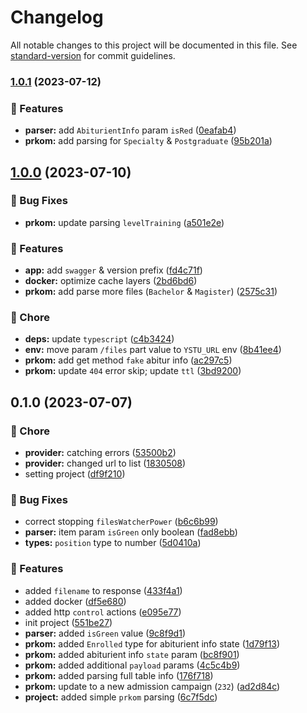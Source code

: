 # Changelog

All notable changes to this project will be documented in this file. See [standard-version](https://github.com/conventional-changelog/standard-version) for commit guidelines.

### [1.0.1](https://github.com/YSTUty/ystuty-prkom/compare/v1.0.0...v1.0.1) (2023-07-12)


### 🚀 Features

* **parser:** add `AbiturientInfo` param `isRed` ([0eafab4](https://github.com/YSTUty/ystuty-prkom/commit/0eafab4a757f4cc4f30af8982e3dd15126c69642))
* **prkom:** add parsing for `Specialty` & `Postgraduate` ([95b201a](https://github.com/YSTUty/ystuty-prkom/commit/95b201a6576c96f57f9994542b292bba7f9ab941))

## [1.0.0](https://github.com/YSTUty/ystuty-prkom/compare/v0.1.0...v1.0.0) (2023-07-10)


### 🐛 Bug Fixes

* **prkom:** update parsing `levelTraining` ([a501e2e](https://github.com/YSTUty/ystuty-prkom/commit/a501e2e9e7f7d958bacd4b65bb4c5b7317ea4173))


### 🚀 Features

* **app:** add `swagger` & version prefix ([fd4c71f](https://github.com/YSTUty/ystuty-prkom/commit/fd4c71fdc5e1db34e9e042266e8309aac7a4bc3c))
* **docker:** optimize cache layers ([2bd6bd6](https://github.com/YSTUty/ystuty-prkom/commit/2bd6bd68c41130babbdcfca853b070becf67247c))
* **prkom:** add parse more files (`Bachelor` & `Magister`) ([2575c31](https://github.com/YSTUty/ystuty-prkom/commit/2575c3161bf8f1dcf0b7529bdd07d8d2bc06f8f4))


### 🧹 Chore

* **deps:** update `typescript` ([c4b3424](https://github.com/YSTUty/ystuty-prkom/commit/c4b3424893e3b3418072ea2707f25659e7b17b1c))
* **env:** move param `/files` part value to `YSTU_URL` env ([8b41ee4](https://github.com/YSTUty/ystuty-prkom/commit/8b41ee45aff0233081c3d94173f620a72e9b6b1b))
* **prkom:** add get method `fake` abitur info ([ac297c5](https://github.com/YSTUty/ystuty-prkom/commit/ac297c5e1f1cca33f8150986bbb4393abc288339))
* **prkom:** update `404` error skip; update `ttl` ([3bd9200](https://github.com/YSTUty/ystuty-prkom/commit/3bd9200684a1ca109cad2be2678a7f448e45b378))

## 0.1.0 (2023-07-07)


### 🧹 Chore

* **provider:** catching errors ([53500b2](https://github.com/YSTUty/ystuty-prkom/commit/53500b20d74ecbd21ea3dccffe6f9d0ae465017e))
* **provider:** changed url to list ([1830508](https://github.com/YSTUty/ystuty-prkom/commit/18305087f8057589eb8e82f88cf4c808bdaeb1de))
* setting project ([df9f210](https://github.com/YSTUty/ystuty-prkom/commit/df9f2102ec39d8bbfbb6bab46a9576177e4c7a3d))


### 🐛 Bug Fixes

* correct stopping `filesWatcherPower` ([b6c6b99](https://github.com/YSTUty/ystuty-prkom/commit/b6c6b99866d56a7d2b7d9ee5ffbfcec85e91fd57))
* **parser:** item param `isGreen` only boolean ([fad8ebb](https://github.com/YSTUty/ystuty-prkom/commit/fad8ebb4a3cfdfb2aac7dbacf056299fb1cc4599))
* **types:** `position` type to number ([5d0410a](https://github.com/YSTUty/ystuty-prkom/commit/5d0410a97c8d7efc92a2ec726273094edb53a882))


### 🚀 Features

* added `filename` to response ([433f4a1](https://github.com/YSTUty/ystuty-prkom/commit/433f4a1635d5fe8727a1db55936c2fc322d4a89c))
* added docker ([df5e680](https://github.com/YSTUty/ystuty-prkom/commit/df5e6807b2ea4bac4b4993e727ffbf49efa19559))
* added http `control` actions ([e095e77](https://github.com/YSTUty/ystuty-prkom/commit/e095e77646894f08e1853b2bf3357fb6f67b6229))
* init project ([551be27](https://github.com/YSTUty/ystuty-prkom/commit/551be27b7a14567f04acca52bc4306c28b3c2007))
* **parser:** added `isGreen` value ([9c8f9d1](https://github.com/YSTUty/ystuty-prkom/commit/9c8f9d1e927bffa8c82151bc07436f9f76fd77a5))
* **prkom:** added `Enrolled` type for abiturient info state ([1d79f13](https://github.com/YSTUty/ystuty-prkom/commit/1d79f13257d66dfffa426ebd3ed7e6eadeca6cbb))
* **prkom:** added abiturient info `state`  param ([bc8f901](https://github.com/YSTUty/ystuty-prkom/commit/bc8f90153c88f24b0f67161c46a56007d830e5a3))
* **prkom:** added additional `payload` params ([4c5c4b9](https://github.com/YSTUty/ystuty-prkom/commit/4c5c4b95d82b7a8dcacfa3503e593fd310a6b2be))
* **prkom:** added parsing full table info ([176f718](https://github.com/YSTUty/ystuty-prkom/commit/176f71873b4a38856bcffeccc18d971700cf1124))
* **prkom:** update to a new admission campaign (`232`) ([ad2d84c](https://github.com/YSTUty/ystuty-prkom/commit/ad2d84c31112a0c9233ce41ab3b0a5151852ad70))
* **project:** added simple `prkom` parsing ([6c7f5dc](https://github.com/YSTUty/ystuty-prkom/commit/6c7f5dc8f31af92a4074e7776bc0de1d137e262d))
